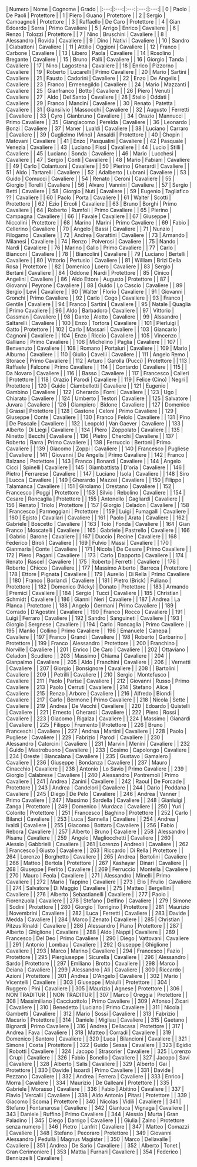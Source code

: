 | Numero | Nome | Cognome | Grado |
|:---:|:---:|:---:|:---:|:---:|
| 0 | Paolo | De Paoli | Protettore |
| 1 | Piero | Guano | Protettore |
| 2 | Sergio | Camoagnoli | Protettore |
| 3 | Raffaello | De Caro | Protettore |
| 4 | Gian Edoardo | Serra | Primo Cavaliere |
| 5 | Arrigo | Enrico | Cavaliere |
| 6 | Renzo  | Tolozzi | Protettore |
| 7 | Nino | Bruschini | Cavaliere |
| 8 | Alessandro | Rovida | Cavaliere |
| 9 | Dino | Nativi | Cavaliere |
| 10 | Sandro | Ciabattoni | Cavaliere |
| 11 | Attilio | Oggioni | Cavaliere |
| 12 | Franco | Carbone | Cavaliere |
| 13 | Libero | Paola | Cavaliere |
| 14 | Rosolino | Bregante | Cavaliere |
| 15 | Bruno  | Palli | Cavaliere |
| 16 | Giorgio | Tanda | Cavaliere |
| 17 | Nino | Lagostena | Cavaliere |
| 18 | Enrico | Pizzorno | Cavaliere |
| 19 | Roberto | Lucarelli | Primo Cavaliere |
| 20 | Mario | Sartini | Cavaliere |
| 21 | Fausto | Cadorini | Cavaliere |
| 22 | Enzo | De Angelis | Cavaliere |
| 23 | Franco | Ermenegildo | Cavaliere |
| 24 | Mario | Mazzanti | Cavaliere |
| 25 | Gianfranco | Botto | Cavaliere |
| 26 | Piero | Venuti | Cavaliere |
| 27 | Aldo | Del Santo | Cavaliere |
| 28 | Stelio | Oddati | Cavaliere |
| 29 | Franco | Mancini | Cavaliere |
| 30 | Renato | Patetta | Cavaliere |
| 31 | Giansilvio | Massocchi | Cavaliere |
| 32 | Augusto  | Ferretti | Cavaliere |
| 33 | Cyro | Gianbruno | Cavaliere |
| 34 | Orazio | Mannucci | Primo Cavaliere |
| 35 | Giangiacomo | Perelda | Cavaliere |
| 36 | Leonardo | Bonzi | Cavaliere |
| 37 | Maner | Lualdi | Cavaliere |
| 38 | Luciano | Carraro | Cavaliere |
| 39 | Guglielmo (Mino) | Ansaldi | Protettore |
| 40 | Chopin | Matovani | Cavaliere |
| 41 | Enzo | Pasqualini | Cavaliere |
| 42 | Pasquale | Venezia | Cavaliere |
| 43 | Luciano | Fissi | Cavaliere |
| 44 | Lucio | Stilli | Cavaliere |
| 45 | Luciano | Sonda | Cavaliere |
| 46 | Mario | Lucchesi | Cavaliere |
| 47 | Sergio | Conti | Cavaliere |
| 48 | Mario | Fabiani | Cavaliere |
| 49 | Carlo  | Colantuoni | Cavaliere |
| 50 | Pierino | Gherardi | Cavaliere |
| 51 | Aldo  | Tartarelli | Cavaliere |
| 52 | Adalberto | Lubrani | Cavaliere |
| 53 | Guido | Comucci | Cavaliere |
| 54 | Renato | Ceroni | Cavaliere |
| 55 | Giorgio | Torelli | Cavaliere |
| 56 | Alvaro | Vannini | Cavaliere |
| 57 | Sergio | Betti | Cavaliere |
| 58 | Giorgio | Nuti | Cavaliere |
| 59 | Eugenio | Tagliafico ?? | Cavaliere |
| 60 | Paolo | Porta | Cavaliere |
| 61 | Walter | Scotti | Protettore |
| 62 | Ezio | Ercoli | Cavaliere |
| 63 | Bruno  | Borghi | Primo Cavaliere |
| 64 | Roberto | Rumfoli | Primo Cavaliere |
| 65 | Pierino | Campagna | Cavaliere |
| 66 |  | Favale | Cavaliere |
| 67 | Giuseppe | Niccolini | Protettore |
| 68 | Marino | Marini | Primo Cavaliere |
| 69 | Fabio | Cellerino | Cavaliere |
| 70 | Angelo | Bassi | Cavaliere |
| 71 | Nunzio | Filogamo | Cavaliere |
| 72 | Andrea | Garattini | Cavaliere |
| 73 | Armando | Milanesi | Cavaliere |
| 74 | Renzo  | Polverosi | Cavaliere |
| 75 | Nando | Nardi | Cavaliere |
| 76 | Marino | Gallo | Primo Cavaliere |
| 77 | Carlo  | Bianconi | Cavaliere |
| 78 |  | Biancolini | Cavaliere |
| 79 | Luciano  | Bertelli | Cavaliere |
| 80 | Vittorio | Pertusio | Cavaliere |
| 81 | William | Brizi Della Rosa | Protettore |
| 82 | Domenico | Loero | Cavaliere |
| 83 | Sergio | Bertani | Cavaliere |
| 84 | Oddone | Nardi | Protettore |
| 85 | Cinico | Angelini | Cavaliere |
| 86 | Aldo Ettore | Augusto | Protettore |
| 87 | Giovanni | Peyrone | Cavaliere |
| 88 | Guido | Lo Cascio | Cavaliere |
| 89 | Sergio | Levi | Cavaliere |
| 90 | Walter | Florio | Cavaliere |
| 91 | Giovanni | Gronchi | Primo Cavaliere |
| 92 | Carlo  | Cogo | Cavaliere |
| 93 | Franco | Gentile | Cavaliere |
| 94 | Franco | Sartini | Cavaliere |
| 95 | Natale | Quaglia | Primo Cavaliere |
| 96 | Aldo  | Barbadoro | Cavaliere |
| 97 | Vittorio | Gassman | Cavaliere |
| 98 | Dante | Alotto | Cavaliere |
| 99 | Alssandro | Saltarelli | Cavaliere |
| 100 | Enzo | Tortora | Cavaliere |
| 101 | Pierluigi | Gatto | Protettore |
| 102 | Carlo  | Massari | Cavaliere |
| 103 | Giancarlo | Cagnoni | Cavaliere |
| 104 | Enzo | Riccio | Cavaliere |
| 105 | Vincenzo | Galliano | Primo Cavaliere |
| 106 | Michelino | Paglia | Cavaliere |
| 107 |  | Benvenuto | Cavaliere |
| 108 | Romano | Portaluri | Cavaliere |
| 109 | Mario | Alburno | Cavaliere |
| 110 | Giulio | Cavelli | Cavaliere |
| 111 | Angelo Remo | Storace | Primo Cavaliere |
| 112 | Arturo | Garolla (Pucci) | Protettore |
| 113 | Raffaele | Falcone | Primo Cavaliere |
| 114 |  | Contardo | Cavaliere |
| 115 |  | Da Novaro | Cavaliere |
| 116 |  | Basso | Cavaliere |
| 117 | Francesco | Calleri | Protettore |
| 118 | Orazio | Parodi | Cavaliere |
| 119 | Felice (Cino) | Negri | Protettore |
| 120 | Guido  | Ciambellotti | Cavaliere |
| 121 | Eugenio | Gambino | Cavaliere |
| 122 | Gherardo | Forni | Cavaliere |
| 123 | Ugo | Chiarato | Cavaliere |
| 124 | Umberto | Testori | Cavaliere |
| 125 | Salvatore | Juvara | Cavaliere |
| 126 | Giampiero | Bidone | Cavaliere |
| 127 | Domenico | Grassi | Protettore |
| 128 | Gastone | Celoni | Primo Cavaliere |
| 129 | Giuseppe | Conte | Cavaliere |
| 130 | Franco | Felolo | Cavaliere |
| 131 | Pino | De Pascale | Cavaliere |
| 132 | Leopold | Van Gaever | Cavaliere |
| 133 | Alberto  | Di Liegi | Cavaliere |
| 134 | Piero | Zoppolato | Cavaliere |
| 135 | Ninetto | Becchi | Cavaliere |
| 136 | Pietro | Cherchi | Cavaliere |
| 137 | Roberto | Barra | Primo Cavaliere |
| 138 | Ferruccio  | Bertoni | Primo Cavaliere |
| 139 | Giacomo  | Zoppi | Cavaliere |
| 140 | Francesco | Pugliese | Cavaliere |
| 141 | Giovanni | De Angelis | Primo Cavaliere |
| 142 | Franco | Balzano | Protettore |
| 143 | Franco | Bonardi | Cavaliere |
| 144 | Angelo Cicci | Spinelli | Cavaliere |
| 145 | Giambattista | D'oria | Cavaliere |
| 146 | Pietro | Ferrarese | Cavaliere |
| 147 | Luciano | Isola | Cavaliere |
| 148 | Siro | Lucca | Cavaliere |
| 149 | Gherardo | Mazzei | Cavaliere |
| 150 | Filippo | Talamanca | Cavaliere |
| 151 | Girolamo | Orestano | Cavaliere |
| 152 | Francesco | Poggi | Protettore |
| 153 | Silvio | Rebolino | Cavaliere |
| 154 | Cesare | Roncaglia | Protettore |
| 155 | Antonello | Gagliardi | Cavaliere |
| 156 | Renato | Triolo | Protettore |
| 157 | Giorgio | Celadon | Cavaliere |
| 158 | Francesco | Parmeggiani | Protettore |
| 159 | Luigi | Fumagalli | Cavaliere |
| 160 | Egisto | Cavallari | Cavaliere |
| 161 | Paolo | Arata | Cavaliere |
| 162 | Gabriele | Boscetto | Cavaliere |
| 163 | Toio | Fonda | Cavaliere |
| 164 | Gian Franco | Moscatelli | Cavaliere |
| 165 | Gabriele | Pastrello | Cavaliere |
| 166 | Gabrio | Barone | Cavaliere |
| 167 | Duccio | Recine | Cavaliere |
| 168 | Federico | Biroli | Cavaliere |
| 169 | Fulvio | Massi | Cavaliere |
| 170 | Gianmaria | Conte | Cavaliere |
| 171 | Nicola | De Cesare | Primo Cavaliere |
| 172 | Piero | Pagani | Cavaliere |
| 173 | Carlo | Dapporto | Cavaliere |
| 174 | Renato | Rascel | Cavaliere |
| 175 | Roberto | Ferretti | Cavaliere |
| 176 | Roberto | Chicco | Cavaliere |
| 177 | Massimo Alberto | Barreca | Protettore |
| 178 | Ettore | Pignata | Cavaliere |
| 179 | Aurelio  | Di Rella | Primo Cavaliere |
| 180 | Franco | Borlandi | Cavaliere |
| 181 | Pietro (Brick) | Fuliano | Protettore |
| 182 | Domenico (Nicky) | Donato | Protettore |
| 183 | Armando | Premici | Cavaliere |
| 184 | Sergio | Tucci | Cavaliere |
| 185 | Christian | Schmidt | Cavaliere |
| 186 | Gianni | Neri | Cavaliere |
| 187 | Andrea | La Planca | Protettore |
| 188 | Angelo  | Germani | Primo Cavaliere |
| 189 | Corrado | D'Agostini | Cavaliere |
| 190 | Franco | Rocco | Cavaliere |
| 191 | Luigi | Ferraro | Cavaliere |
| 192 | Sandro | Sanguineti | Cavaliere |
| 193 | Giorgio | Sergnese | Cavaliere |
| 194 | Carlo  | Roncaglia | Primo Cavaliere |
| 195 | Manlio | Collino | Primo Cavaliere |
| 196 | Emanuele | Canepa | Cavaliere |
| 197 | Franco | Grandi | Cavaliere |
| 198 | Roberto | Garbarino | Protettore |
| 199 | Franco | Alessandro | Protettore |
| 200 | Franchino | Norville | Cavaliere |
| 201 | Enrico | De Caro | Cavaliere |
| 202 | Ottaviano | Celadon | Scudiero |
| 203 | Massimo | Chiama | Cavaliere |
| 204 |  | Gianpalmo | Cavaliere |
| 205 | Aldo | Franchini | Cavaliere |
| 206 |  | Vernetti | Cavaliere |
| 207 | Giorgio | Bonsignore | Cavaliere |
| 208 |  | Bartolini | Cavaliere |
| 209 |  | Petrilli | Cavaliere |
| 210 | Sergio | Montefusco | Cavaliere |
| 211 | Paolo | Parise | Cavaliere |
| 212 | Giovanni | Russo | Primo Cavaliere |
| 213 | Paolo | Cerruti | Cavaliere |
| 214 | Stefano | Alice | Cavaliere |
| 215 | Renzo | Arbore | Cavaliere |
| 216 | Alfredo | Biondi | Cavaliere |
| 217 | Carlo | Bermone | Primo Cavaliere |
| 218 | Nicola | Sette | Cavaliere |
| 219 | Andrea  | De Vecchi | Cavaliere |
| 220 | Edoardo | Quistelli | Cavaliere |
| 221 | Ernesto | Gherardi | Cavaliere |
| 222 | Piero | Rossi | Cavaliere |
| 223 | Giacomo | Rigalza | Cavaliere |
| 224 | Massimo | Gianardi | Cavaliere |
| 225 | Filippo  | Frumento | Protettore |
| 226 | Bruno | Franceschi | Cavaliere |
| 227 | Andrea | Martini | Cavaliere |
| 228 | Paolo | Pugliese | Cavaliere |
| 229 | Fabrizio | Parodi | Cavaliere |
| 230 | Alessandro | Catorcini | Cavaliere |
| 231 | Marvin | Menini | Cavaliere |
| 232 | Guido | Mastrobuono | Cavaliere |
| 233 | Cosimo | Capolongo | Cavaliere |
| 234 | Oreste | Biancalana | Cavaliere |
| 235 | Gustavo | Gamalero | Cavaliere |
| 236 | Giuseppe | Bondanza | Cavaliere |
| 237 | Mauro | Cinacchio | Cavaliere |
| 238 | Antonio | Lo Savio | Primo Cavaliere |
| 239 | Giorgio | Calabrese | Cavaliere |
| 240 | Alessandro | Pontremoli | Primo Cavaliere |
| 241 | Andrea | Zanini | Cavaliere |
| 242 | Raoul  | De Forcade | Protettore |
| 243 | Andrea | Candelori | Cavaliere |
| 244 | Dario | Poddana | Cavaliere |
| 245 | Diego | De Pelo | Cavaliere |
| 246 | Andrea | Vanner | Primo Cavaliere |
| 247 | Massimo | Sardella | Cavaliere |
| 248 | Gianluigi | Zanga | Protettore |
| 249 | Domenico | Murdaca | Cavaliere |
| 250 | Yuri | Colorito | Protettore |
| 251 | Francesco | Baghino | Protettore |
| 252 | Carlo | Bilanci | Cavaliere |
| 253 | Luca | Sannella | Cavaliere |
| 254 | Andrea | Ivaldi | Cavaliere |
| 255 | Giacomo  | Bottaro | Cavaliere |
| 256 | Fabio | Rebora | Cavaliere |
| 257 | Alberto | Bruno | Cavaliere |
| 258 | Alessandro | Pisanu | Cavaliere |
| 259 | Angelo | Magliocchetti | Cavaliere |
| 260 | Alessio  | Gabbrielli | Cavaliere |
| 261 | Lorenzo | Andreoli | Cavaliere |
| 262 | Francesco | Giusto | Cavaliere |
| 263 | Riccardo | Di Rella | Protettore |
| 264 | Lorenzo | Borghetto | Cavaliere |
| 265 | Andrea | Bertolini | Cavaliere |
| 266 | Matteo | Bertola | Protettore |
| 267 | Kashayar | Dinari | Cavaliere |
| 268 | Giuseppe | Ferlito | Cavaliere |
| 269 | Ferruccio | Montella | Cavaliere |
| 270 | Mauro | Feola | Cavaliere |
| 271 | Alessandro | Minelli | Primo Cavaliere |
| 272 | Mario | Tappino | Cavaliere |
| 273 | Elio | Frulio | Cavaliere |
| 274 | Salvatore | Di Maggio | Cavaliere |
| 275 | Matteo | Bergellini | Cavaliere |
| 276 | Alberto | Sebastianelli | Cavaliere |
| 277 | Paolo | Fiorenzuola | Cavaliere |
| 278 | Stefano | Delfino | Cavaliere |
| 279 | Simone  | Sodini | Protettore |
| 280 | Giorgio | Torrigino | Protettore |
| 281 | Maurizio | Novembrini | Cavaliere |
| 282 | Luca | Ferretti | Cavaliere |
| 283 | Davide | Medda | Cavaliere |
| 284 | Marco | Zenato | Cavaliere |
| 285 | Christian | Pitzus Rinaldi | Cavaliere |
| 286 | Alessandro | Piano | Protettore |
| 287 | Alberto | Ghiglione | Cavaliere |
| 288 | Aldo | Nappi | Cavaliere |
| 289 | Francesco | Del Deo | Primo Cavaliere |
| 290 | Diego  | Vattovani | Cavaliere |
| 291 | Antonio | Lombau | Cavaliere |
| 292 | Giuseppe | Ghiglione | Cavaliere |
| 293 | Marco | Marino | Cavaliere |
| 294 | Francesco | Fazio | Protettore |
| 295 | Piergiuseppe | Sicurella | Cavaliere |
| 296 | Alessandro | Sardo | Protettore |
| 297 | Emiliano | Brotto | Cavaliere |
| 298 | Marco | Deiana | Cavaliere |
| 299 | Alessandro | Alì | Cavaliere |
| 300 | Riccardo | Azioni | Protettore |
| 301 | Andrea | D'Angelo | Cavaliere |
| 302 | Mario | Vicentelli | Cavaliere |
| 303 | Giuseppe  | Maiulli | Protettore |
| 304 | Ruggero | Pini | Cavaliere |
| 305 | Maurizio | Agnese | Protettore |
| 306 | NON TRADITUR |  | NON TRADITUR |
| 307 | Marco | Oreggia | Protettore |
| 308 | Massimiliano | Cacciuottolo | Primo Cavaliere |
| 309 | Alfonso  | Zicari | Cavaliere |
| 310 | Benedetto | Luciano | Primo Cavaliere |
| 311 | Nicola | Gambetti | Cavaliere |
| 312 | Mario | Sossi | Cavaliere |
| 313 | Fabrizio  | Macario | Protettore |
| 314 | Daniele | Migliau | Cavaliere |
| 315 | Gaetano | Bignardi | Primo Cavaliere |
| 316 | Andrea | Dellacasa | Protettore |
| 317 | Andrea | Fava | Cavaliere |
| 318 | Matteo | Corradi | Cavaliere |
| 319 | Domenico | Santoro | Cavaliere |
| 320 | Luca | Bilancioni | Cavaliere |
| 321 | Simone | Costa | Protettore |
| 322 | Guido | Sessa | Cavaliere |
| 323 | Egidio  | Robotti | Cavaliere |
| 324 | Jacopo | Strasorier | Cavaliere |
| 325 | Lorenzo | Crupi | Cavaliere |
| 326 | Fabio | Bonello | Cavaliere |
| 327 | Jacopo  | Savi | Cavaliere |
| 328 | Alberto | Salis | Cavaliere |
| 329 | Alberto | Gai | Protettore |
| 330 | Davide  | Isoardi | Primo Cavaliere |
| 331 | Davide  | Pezzano | Cavaliere |
| 332 | Andrea | Ferrera | Cavaliere |
| 333 | Enrico | Morra | Cavaliere |
| 334 | Maurizio | De Galleani | Protettore |
| 335 | Gabriele | Morasso | Cavaliere |
| 336 | Fabio | Abitino | Cavaliere |
| 337 | Flavio | Vercalli | Cavaliere |
| 338 | Aldo Antonio | Pitasi | Protettore |
| 339 | Giacomo | Scoma | Protettore |
| 340 | Nicolas  | Vidili | Cavaliere |
| 341 | Stefano | Fontanarosa | Cavaliere |
| 342 | Gianluca | Vignaga | Cavaliere |
| 343 | Daniele | Ruffino | Primo Cavaliere |
| 344 | Alessio | Murta | Gran Paladino |
| 345 | Diego | Darrigo | Cavaliere |
|  | Giulia | Zaino | Protettore senza numero |
| 346 | Pietro | Lanfrit | Cavaliere |
| 347 | Matteo | Comazzi | Cavaliere |
| 348 | Stefano | Pecoraro | Protettore |
| 349 | Giovanni Alessandro | Pedullà | Magnus Magister |
| 350 | Marco | Dellavalle | Cavaliere |
| 351 | Andrea | De Sario | Cavaliere |
| 352 | Alberto | Tonet | Gran Cerimoniere |
| 353 | Mattia | Furnari | Cavaliere |
| 354 | Federico | Bennizzelli | Cavaliere |
